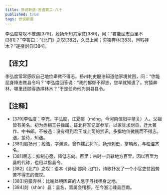 ```yaml
---
title: 世说新语-言语第二-八十
published: true
tags: 世说新语
---
```


李弘度常叹不被遇[379]，殷扬州知其家贫[380]，问：“君能屈志百里不[381]？”李答曰：“《北门》之叹[382]，久已上闻；穷猿奔林[383]，岂暇择木？”遂授剡县[384]。

## 【译文】

李弘度常常感叹自己地位卑微不得志。扬州刺史殷浩知道他家境贫困，问：“你能屈身降志做县令吗？”李弘度回答说：“我的郁郁不得志，您早就知道了。穷猿奔林，哪里还顾得选择林木？”于是任命他为剡县县令。

## 【注释】

- [379]李弘度：李充，字弘度，江夏鄳（méng。今河南信阳平靖关）人。父祖皆有美名。初为丞相王导掾属、征北将军记室参军。以家贫求剡县，迁大著作、中书郎。不被遇：没有得到君王或上司的赏识。多指地位微贱而不得志。遇，接待，知遇。
- [380]殷扬州：殷浩，字渊源。曾作建武将军、扬州刺史，掌朝政，与桓温齐名。
- [381]屈志：抑制心愿，降低志向。百里：古时一县辖地方百里，因以百里为县的代称，也用以指县令。
- [382]《北门》之叹：语本《诗经·邶风·北门》，诗歌抒发了一个小官吏贫困劳苦不得志的慨叹。
- [383]穷猿奔林：比喻处境困窘的人急于寻找栖身之地。
- [384]剡（shàn）县：县名，晋属会稽郡，在今浙江嵊县西南。
